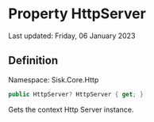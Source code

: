 # Property HttpServer
Last updated: Friday, 06 January 2023

## Definition
Namespace: Sisk.Core.Http

```csharp
public HttpServer? HttpServer { get; }
```

Gets the context Http Server instance.


